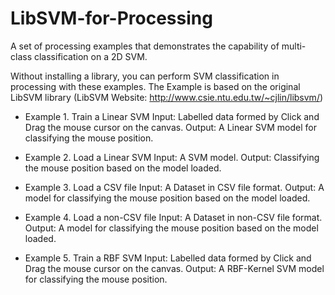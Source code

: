 # LibSVM-for-Processing
A set of processing examples that demonstrates the capability of multi-class classification on a 2D SVM.

Without installing a library, you can perform SVM classification in processing with these examples.
The Example is based on the original LibSVM library
(LibSVM Website: http://www.csie.ntu.edu.tw/~cjlin/libsvm/)

- Example 1. Train a Linear SVM
Input: Labelled data formed by Click and Drag the mouse cursor on the canvas.
Output: A Linear SVM model for classifying the mouse position.

- Example 2. Load a Linear SVM
Input: A SVM model.
Output: Classifying the mouse position based on the model loaded.

- Example 3. Load a CSV file
Input: A Dataset in CSV file format.
Output: A model for classifying the mouse position based on the model loaded.

- Example 4. Load a non-CSV file
Input: A Dataset in non-CSV file format.
Output: A model for classifying the mouse position based on the model loaded.

- Example 5. Train a RBF SVM
Input: Labelled data formed by Click and Drag the mouse cursor on the canvas.
Output: A RBF-Kernel SVM model for classifying the mouse position.

